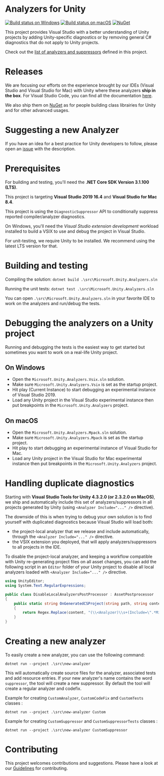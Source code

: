 # Analyzers for Unity

[![Build status on Windows](https://github.com/microsoft/Microsoft.Unity.Analyzers/workflows/CI-Windows/badge.svg)](https://github.com/microsoft/Microsoft.Unity.Analyzers/actions?query=workflow%3ACI-Windows)
[![Build status on macOS](https://github.com/microsoft/Microsoft.Unity.Analyzers/workflows/CI-macOS/badge.svg)](https://github.com/microsoft/Microsoft.Unity.Analyzers/actions?query=workflow%3ACI-macOS)
[![NuGet](https://img.shields.io/nuget/v/Microsoft.Unity.Analyzers.svg)](https://nuget.org/packages/Microsoft.Unity.Analyzers)

This project provides Visual Studio with a better understanding of Unity projects by adding Unity-specific diagnostics or by removing general C# diagnostics that do not apply to Unity projects. 

Check out the [list of analyzers and suppressors](doc/index.md) defined in this project.

# Releases

We are focusing our efforts on the experience brought by our IDEs (Visual Studio and Visual Studio for Mac) with Unity where these analyzers **ship in the box**. For Visual Studio Code, you can find all the documentation [here](https://code.visualstudio.com/docs/other/unity#_enabling-unity-warnings).

We also ship them on [NuGet](https://nuget.org/packages/Microsoft.Unity.Analyzers) as for people building class librairies for Unity and for other advanced usages.

# Suggesting a new Analyzer
If you have an idea for a best practice for Unity developers to follow, please open an [issue](https://github.com/microsoft/Microsoft.Unity.Analyzers/issues/new?template=Feature_request.md) with the description.

# Prerequisites
For building and testing, you'll need the **.NET Core SDK Version 3.1.100 (LTS)**.

This project is targeting **Visual Studio 2019 16.4** and **Visual Studio for Mac 8.4**.

This project is using the `DiagnosticSuppressor` API to conditionally suppress reported compiler/analyzer diagnostics. 

On Windows, you'll need the _Visual Studio extension development_ workload installed to build a VSIX to use and debug the project in Visual Studio.

For unit-testing, we require Unity to be installed. We recommend using the latest LTS version for that.

# Building and testing

Compiling the solution:
`dotnet build .\src\Microsoft.Unity.Analyzers.sln`

Running the unit tests:
`dotnet test .\src\Microsoft.Unity.Analyzers.sln`

You can open `.\src\Microsoft.Unity.Analyzers.sln` in your favorite IDE to work on the analyzers and run/debug the tests.

# Debugging the analyzers on a Unity project

Running and debugging the tests is the easiest way to get started but sometimes you want to work on a real-life Unity project.

## On Windows

- Open the `Microsoft.Unity.Analyzers.Vsix.sln` solution.
- Make sure `Microsoft.Unity.Analyzers.Vsix` is set as the startup project.
- Hit play (Current Instance) to start debugging an experimental instance of Visual Studio 2019.
- Load any Unity project in the Visual Studio experimental instance then put breakpoints in the `Microsoft.Unity.Analyzers` project.

## On macOS

- Open the `Microsoft.Unity.Analyzers.Mpack.sln` solution.
- Make sure `Microsoft.Unity.Analyzers.Mpack` is set as the startup project.
- Hit play to start debugging an experimental instance of Visual Studio for Mac.
- Load any Unity project in the Visual Studio for Mac experimental instance then put breakpoints in the `Microsoft.Unity.Analyzers` project.

# Handling duplicate diagnostics 

Starting with **Visual Studio Tools for Unity 4.3.2.0 (or 2.3.2.0 on MacOS)**, we ship and automatically include this set of analyzers/suppressors in all projects generated by Unity (using `<Analyzer Include="..." />` directive).

The downside of this is when trying to debug your own solution is to find yourself with duplicated diagnostics because Visual Studio will load both:
- the project-local analyzer that we release and include automatically, through the `<Analyzer Include="..." />` directive. 
- the VSIX extension you deployed, that will apply analyzers/suppressors to all projects in the IDE.

To disable the project-local analyzer, and keeping a workflow compatible with Unity re-generating project files on all asset changes, you can add the following script in an `Editor` folder of your Unity project to disable all local analyzers loaded with `<Analyzer Include="..." />` directive.

```csharp
using UnityEditor;
using System.Text.RegularExpressions;

public class DisableLocalAnalyzersPostProcessor : AssetPostprocessor
{
	public static string OnGeneratedCSProject(string path, string content)
	{
		return Regex.Replace(content, "(\\<Analyzer)\\s+(Include=\".*Microsoft\\.Unity\\.Analyzers\\.dll\")", "$1 Condition=\"false\" $2");
	}
}
```

# Creating a new analyzer 

To easily create a new analyzer, you can use the following command:

`dotnet run --project .\src\new-analyzer`

This will automatically create source files for the analyzer, associated tests and add resource entries. If your new analyzer's name contains the word `suppressor`, the tool will create a new suppressor. By default the tool will create a regular analyzer and codefix.

Example for creating `CustomAnalyzer`, `CustomCodeFix` and `CustomTests` classes :

`dotnet run --project .\src\new-analyzer Custom`

Example for creating `CustomSuppressor` and `CustomSuppressorTests` classes :

`dotnet run --project .\src\new-analyzer CustomSuppressor`

# Contributing

This project welcomes contributions and suggestions.
Please have a look at our [Guidelines](CONTRIBUTING.md) for contributing.
